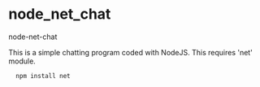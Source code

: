 # node_net_chat
node-net-chat

This is a simple chatting program coded with NodeJS.
This requires 'net' module. 

      npm install net
